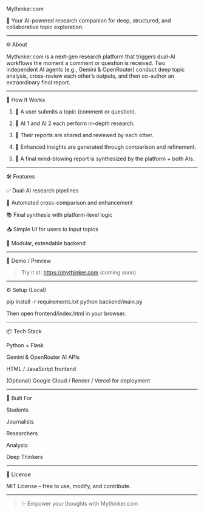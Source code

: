 Mythinker.com



🚀 Your AI-powered research companion for deep, structured, and collaborative topic exploration.


---

🌐 About

Mythinker.com is a next-gen research platform that triggers dual-AI workflows the moment a comment or question is received. Two independent AI agents (e.g., Gemini & OpenRouter) conduct deep topic analysis, cross-review each other’s outputs, and then co-author an extraordinary final report.


---

🧠 How It Works

1. 💬 A user submits a topic (comment or question).


2. 🤖 AI 1 and AI 2 each perform in-depth research.


3. 🔁 Their reports are shared and reviewed by each other.


4. 🧪 Enhanced insights are generated through comparison and refinement.


5. 🏁 A final mind-blowing report is synthesized by the platform + both AIs.




---

🛠 Features

✅ Dual-AI research pipelines

🔄 Automated cross-comparison and enhancement

📚 Final synthesis with platform-level logic

📥 Simple UI for users to input topics

🧩 Modular, extendable backend



---

🧪 Demo / Preview

> Try it at: https://mythinker.com (coming soon)




---

⚙️ Setup (Local)

pip install -r requirements.txt
python backend/main.py

Then open frontend/index.html in your browser.


---

📦 Tech Stack

Python + Flask

Gemini & OpenRouter AI APIs

HTML / JavaScript frontend

(Optional) Google Cloud / Render / Vercel for deployment



---

🧠 Built For

Students

Journalists

Researchers

Analysts

Deep Thinkers



---

📄 License

MIT License – free to use, modify, and contribute.


---

> ✨ Empower your thoughts with Mythinker.com




